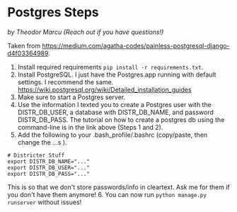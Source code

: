 # Postgres Steps
_by Theodor Marcu (Reach out if you have questions!)_

Taken from https://medium.com/agatha-codes/painless-postgresql-django-d4f03364989.

1. Install required requirements `pip install -r requirements.txt`.
2. Install PostgreSQL. I just have the Postgres.app running with default settings. I recommend the same. https://wiki.postgresql.org/wiki/Detailed_installation_guides
3. Make sure to start a Postgres server.
4. Use the information I texted you to create a Postgres user with the DISTR_DB_USER, a database with DISTR_DB_NAME, and password DISTR_DB_PASS. The tutorial on how to create a postgres db using the command-line is in the link above (Steps 1 and 2).
5. Add the following to your .bash_profile/.bashrc (copy/paste, then change the ...s ).
```
# Districter Stuff
export DISTR_DB_NAME="..."
export DISTR_DB_USER="..."
export DISTR_DB_PASS="..."
```
This is so that we don't store passwords/info in cleartext. Ask me for them if you don't have them anymore!
6. You can now run `python manage.py runserver` without issues!
